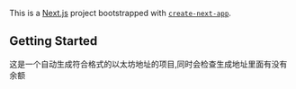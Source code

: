 This is a [Next.js](https://nextjs.org/) project bootstrapped with [`create-next-app`](https://github.com/vercel/next.js/tree/canary/packages/create-next-app).

## Getting Started

这是一个自动生成符合格式的以太坊地址的项目,同时会检查生成地址里面有没有余额